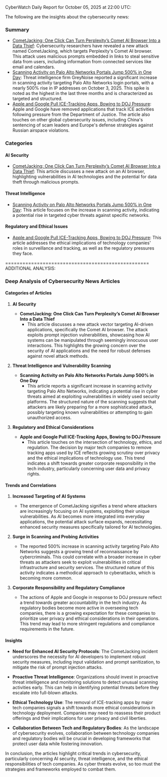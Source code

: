 CyberWatch Daily Report for October 05, 2025 at 22:00 UTC:

The following are the insights about the cybersecurity news:

### Summary
- [CometJacking: One Click Can Turn Perplexity’s Comet AI Browser Into a Data Thief](https://thehackernews.com/2025/10/cometjacking-one-click-can-turn.html): Cybersecurity researchers have revealed a new attack named CometJacking, which targets Perplexity's Comet AI browser. This attack uses malicious prompts embedded in links to steal sensitive data from users, including information from connected services like email and calendars.
- [Scanning Activity on Palo Alto Networks Portals Jump 500% in One Day](https://thehackernews.com/2025/10/scanning-activity-on-palo-alto-networks.html): Threat intelligence firm GreyNoise reported a significant increase in scanning activity targeting Palo Alto Networks login portals, with a nearly 500% rise in IP addresses on October 3, 2025. This spike is noted as the highest in the last three months and is characterized as targeted and structured.
- [Apple and Google Pull ICE-Tracking Apps, Bowing to DOJ Pressure](https://www.wired.com/story/apple-and-google-pull-ice-tracking-apps-bowing-to-doj-pressure/): Apple and Google have removed applications that track ICE activities following pressure from the Department of Justice. The article also touches on other global cybersecurity issues, including China's sentencing of scam leaders and Europe's defense strategies against Russian airspace violations.

### Categories
#### AI Security
- [CometJacking: One Click Can Turn Perplexity’s Comet AI Browser Into a Data Thief](https://thehackernews.com/2025/10/cometjacking-one-click-can-turn.html): This article discusses a new attack on an AI browser, highlighting vulnerabilities in AI technologies and the potential for data theft through malicious prompts.

#### Threat Intelligence
- [Scanning Activity on Palo Alto Networks Portals Jump 500% in One Day](https://thehackernews.com/2025/10/scanning-activity-on-palo-alto-networks.html): This article focuses on the increase in scanning activity, indicating a potential rise in targeted cyber threats against specific networks.

#### Regulatory and Ethical Issues
- [Apple and Google Pull ICE-Tracking Apps, Bowing to DOJ Pressure](https://www.wired.com/story/apple-and-google-pull-ice-tracking-apps-bowing-to-doj-pressure/): This article addresses the ethical implications of technology companies' roles in surveillance and tracking, as well as the regulatory pressures they face.

==================================================
ADDITIONAL ANALYSIS:

### Deep Analysis of Cybersecurity News Articles

#### Categories of Articles

1. **AI Security**
   - **CometJacking: One Click Can Turn Perplexity’s Comet AI Browser Into a Data Thief**
     - This article discusses a new attack vector targeting AI-driven applications, specifically the Comet AI browser. The attack exploits prompt injection vulnerabilities, showcasing how AI systems can be manipulated through seemingly innocuous user interactions. This highlights the growing concern over the security of AI applications and the need for robust defenses against novel attack methods.

2. **Threat Intelligence and Vulnerability Scanning**
   - **Scanning Activity on Palo Alto Networks Portals Jump 500% in One Day**
     - This article reports a significant increase in scanning activity targeting Palo Alto Networks, indicating a potential rise in cyber threats aimed at exploiting vulnerabilities in widely used security platforms. The structured nature of the scanning suggests that attackers are likely preparing for a more sophisticated attack, possibly targeting known vulnerabilities or attempting to gain unauthorized access.

3. **Regulatory and Ethical Considerations**
   - **Apple and Google Pull ICE-Tracking Apps, Bowing to DOJ Pressure**
     - This article touches on the intersection of technology, ethics, and regulation. The decision by major tech companies to remove tracking apps used by ICE reflects growing scrutiny over privacy and the ethical implications of technology use. This trend indicates a shift towards greater corporate responsibility in the tech industry, particularly concerning user data and privacy rights.

#### Trends and Correlations

1. **Increased Targeting of AI Systems**
   - The emergence of CometJacking signifies a trend where attackers are increasingly focusing on AI systems, exploiting their unique vulnerabilities. As AI becomes more integrated into everyday applications, the potential attack surface expands, necessitating enhanced security measures specifically tailored for AI technologies.

2. **Surge in Scanning and Probing Activities**
   - The reported 500% increase in scanning activity targeting Palo Alto Networks suggests a growing trend of reconnaissance by cybercriminals. This could correlate with a broader increase in cyber threats as attackers seek to exploit vulnerabilities in critical infrastructure and security services. The structured nature of this activity indicates a methodical approach to cyberattacks, which is becoming more common.

3. **Corporate Responsibility and Regulatory Compliance**
   - The actions of Apple and Google in response to DOJ pressure reflect a trend towards greater accountability in the tech industry. As regulatory bodies become more active in overseeing tech companies, there is a growing expectation for these companies to prioritize user privacy and ethical considerations in their operations. This trend may lead to more stringent regulations and compliance requirements in the future.

#### Insights

- **Need for Enhanced AI Security Protocols**: The CometJacking incident underscores the necessity for AI developers to implement robust security measures, including input validation and prompt sanitization, to mitigate the risk of prompt injection attacks.

- **Proactive Threat Intelligence**: Organizations should invest in proactive threat intelligence and monitoring solutions to detect unusual scanning activities early. This can help in identifying potential threats before they escalate into full-blown attacks.

- **Ethical Technology Use**: The removal of ICE-tracking apps by major tech companies signals a shift towards more ethical considerations in technology deployment. Companies may need to reassess their product offerings and their implications for user privacy and civil liberties.

- **Collaboration Between Tech and Regulatory Bodies**: As the landscape of cybersecurity evolves, collaboration between technology companies and regulatory bodies will be crucial in developing frameworks that protect user data while fostering innovation.

In conclusion, the articles highlight critical trends in cybersecurity, particularly concerning AI security, threat intelligence, and the ethical responsibilities of tech companies. As cyber threats evolve, so too must the strategies and frameworks employed to combat them.